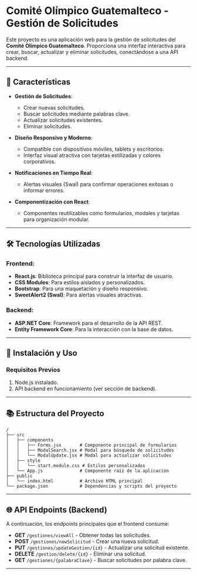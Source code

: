 # Comité Olímpico Guatemalteco - Gestión de Solicitudes

Este proyecto es una aplicación web para la gestión de solicitudes del **Comité Olímpico Guatemalteco**. Proporciona una interfaz interactiva para crear, buscar, actualizar y eliminar solicitudes, conectándose a una API backend.

---

## 🌟 **Características**

- **Gestión de Solicitudes**:
  - Crear nuevas solicitudes.
  - Buscar solicitudes mediante palabras clave.
  - Actualizar solicitudes existentes.
  - Eliminar solicitudes.

- **Diseño Responsivo y Moderno**:
  - Compatible con dispositivos móviles, tablets y escritorios.
  - Interfaz visual atractiva con tarjetas estilizadas y colores corporativos.

- **Notificaciones en Tiempo Real**:
  - Alertas visuales (Swal) para confirmar operaciones exitosas o informar errores.

- **Componentización con React**:
  - Componentes reutilizables como formularios, modales y tarjetas para organización modular.

---

## 🛠 **Tecnologías Utilizadas**

### Frontend:
- **React.js**: Biblioteca principal para construir la interfaz de usuario.
- **CSS Modules**: Para estilos aislados y personalizados.
- **Bootstrap**: Para una maquetación y diseño responsivo.
- **SweetAlert2 (Swal)**: Para alertas visuales atractivas.

### Backend:
- **ASP.NET Core**: Framework para el desarrollo de la API REST.
- **Entity Framework Core**: Para la interacción con la base de datos.

---

## 🚀 **Instalación y Uso**

### **Requisitos Previos**
1. Node.js instalado.
2. API backend en funcionamiento (ver sección de backend).
---


## 📚 **Estructura del Proyecto**
```plaintext
/
├── src
│   ├── components
│   │   ├── Forms.jsx       # Componente principal de formularios
│   │   ├── ModalSearch.jsx # Modal para búsqueda de solicitudes
│   │   └── ModalUpdate.jsx # Modal para actualizar solicitudes
│   ├── style
│   │   └── start.module.css # Estilos personalizados
│   └── App.js              # Componente raíz de la aplicación
├── public
│   └── index.html          # Archivo HTML principal
└── package.json            # Dependencias y scripts del proyecto
```

---

## 🌐 **API Endpoints (Backend)**

A continuación, los endpoints principales que el frontend consume:

- **GET** `/gestiones/viewAll` - Obtener todas las solicitudes.
- **POST** `/gestiones/newSolicitud` - Crear una nueva solicitud.
- **PUT** `/gestiones/updateGestion/{id}` - Actualizar una solicitud existente.
- **DELETE** `/gestion/delete/{id}` - Eliminar una solicitud.
- **GET** `/gestiones/{palabraClave}` - Buscar solicitudes por palabra clave.

---


